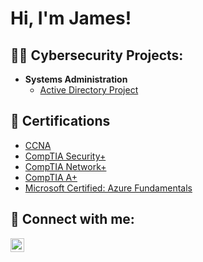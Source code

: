 <h1>Hi, I'm James!</h1>

<h2>👨‍💻 Cybersecurity Projects:</h2>

- <b>Systems Administration</b>
  - [Active Directory Project](https://github.com/James-Seiter/ActiveDirectoryLab/tree/main)


<h2>📛 Certifications</h2>

  - [CCNA](https://www.credly.com/badges/f505a688-737d-477c-83e6-8044e5c5e6d7/linked_in_profile)
  - [CompTIA Security+](https://www.credly.com/badges/f477d489-1af0-4ada-938a-a0d6a50531f2/linked_in_profile)
  - [CompTIA Network+](https://www.credly.com/badges/5cfd1421-c1fd-4506-9067-6372c0d4e854/linked_in_profile)
  - [CompTIA A+](https://www.credly.com/badges/61bbffd1-fc34-401d-9b1f-27362505821b/linked_in_profile)
  - [Microsoft Certified: Azure Fundamentals](https://learn.microsoft.com/en-us/users/jamesseiter-1335/credentials/1b2d639c94d2f37e)

<h2> 🤳 Connect with me:</h2>

[<img align="left" alt="james-seiter | LinkedIn" width="22px" src="https://cdn.jsdelivr.net/npm/simple-icons@v3/icons/linkedin.svg" />][linkedin]
              
[linkedin]: https://linkedin.com/in/james-seiter

<!--

Here are some ideas to get you started:

- 🔭 I’m currently working on ...
- 🌱 I’m currently learning ...
- 👯 I’m looking to collaborate on ...
- 🤔 I’m looking for help with ...
- 💬 Ask me about ...
- 📫 How to reach me: ...
- 😄 Pronouns: ...
- ⚡ Fun fact: ...
-->
